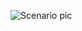 ![Scenario pic](https://github.com/yousefii/EVE-NG-Sceanrios/assets/94950365/e9e950fc-ad87-4583-aeb1-499d503eb23f)